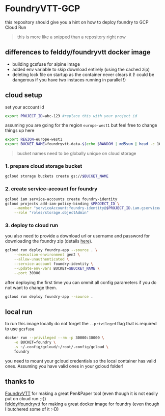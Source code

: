# FoundryVTT-GCP
this repository should give you a hint on how to deploy foundry to GCP Cloud Run

> this is more like a snipped than a repository right now

## differences to felddy/foundryvtt docker image
- building gcsfuse for alpine image
- added env variable to skip download entirely (using the cached zip)
- deleting lock file on startup as the container never clears it (! could be dangerous if you have two instaces running in parallel !)

## cloud setup
set your account id
```sh
export PROJECT_ID=abc-123 #replace this with your project id
```

assuming you are going for the region `europe-west1` but feel free to change things up here
```sh
export REGION=europe-west1
export BUCKET_NAME=foundryvtt-data-$(echo $RANDOM | md5sum | head -c 10)
```
> bucket names need to be globally unique on cloud storage

### 1. prepare cloud storage bucket
```sh
gcloud storage buckets create gs://$BUCKET_NAME
```

### 2. create service-account for foundry
```sh
gcloud iam service-accounts create foundry-identity
gcloud projects add-iam-policy-binding $PROJECT_ID \
    --member "serviceAccount:foundry-identity@$PROJECT_ID.iam.gserviceaccount.com" \
    --role "roles/storage.objectAdmin"
```

### 3. deploy to cloud run
you also need to provide a download url or username and password for downloading the foundry zip (details [here](https://github.com/felddy/foundryvtt-docker/#required-variable-combinations)).
```sh
gcloud run deploy foundry-app --source . \
    --execution-environment gen2 \
    --allow-unauthenticated \
    --service-account foundry-identity \
    --update-env-vars BUCKET=$BUCKET_NAME \
    --port 30000
```
after deploying the first time you can ommit all config parameters if you do not want to change them.
```sh
gcloud run deploy foundry-app --source .
```

## local run

to run this image locally do not forget the `--privileged` flag that is required to use `gcsfuse`

```sh
docker run --privileged --rm -p 30000:30000 \
	-e BUCKET=foundry \
	-v ~/.config/gcloud/:/root/.config/gcloud \
	foundry
```
you need to mount your gcloud credentials so the local container has valid ones.
Assuming you have valid ones in your gcloud folder!

## thanks to

[FoundryVTT](https://foundryvtt.com) for making a great Pen&Paper tool (even though it is not easily put on cloud run ;-))\
[felddy/foundryvtt](https://github.com/felddy/foundryvtt-docker/) for making a great docker image for foundry (even though I butchered some of it :-D)